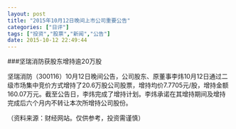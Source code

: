 ```yaml
---
layout: post
title: "2015年10月12日晚间上市公司重要公告"
categories: ["日评"]
tags: ["投资","股票","新闻","公告"]
date: 2015-10-12 22:49:44
---
```

###坚瑞消防获股东增持逾20万股

坚瑞消防（300116）10月12日晚间公告，公司股东、原董事李炜10月12日通过二级市场集中竞价方式增持了20.6万股公司股票，增持均价7.7705元/股，增持金额160.07万元。截至公告日，李炜完成了增持计划。李炜承诺在其增持期间及增持完成后六个月内不转让本次所增持公司股份。

（资料来源：财经网站。仅供参考，投资需谨慎）
